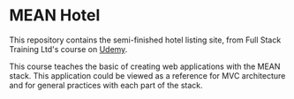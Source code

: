 # MEAN Hotel

This repository contains the semi-finished hotel listing site, from Full Stack Training Ltd's course on [Udemy](https://www.udemy.com/the-complete-javascript-developer-mean-stack-zero-to-hero). 

This course teaches the basic of creating web applications with the MEAN stack. This application could be viewed as a reference for MVC architecture and for general practices with each part of the stack.

